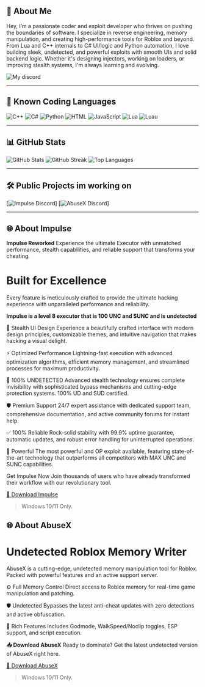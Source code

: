 ## 💫 About Me

Hey, I’m a passionate coder and exploit developer who thrives on pushing the boundaries of software. I specialize in reverse engineering, memory manipulation, and creating high-performance tools for Roblox and beyond. From Lua and C++ internals to C# UI/logic and Python automation, I love building sleek, undetected, and powerful exploits with smooth UIs and solid backend logic. Whether it's designing injectors, working on loaders, or improving stealth systems, I'm always learning and evolving.

![My discord](https://discord.com/users/1144048526691680267)

---

## 📜 Known Coding Languages
![C++](https://img.shields.io/badge/C++-00599C?style=for-the-badge&logo=c%2B%2B&logoColor=white)
![C#](https://img.shields.io/badge/C%23-68217A?style=for-the-badge&logo=c-sharp&logoColor=white)
![Python](https://img.shields.io/badge/Python-306998?style=for-the-badge&logo=python&logoColor=white)
![HTML](https://img.shields.io/badge/HTML-E34F26?style=for-the-badge&logo=html5&logoColor=white)
![JavaScript](https://img.shields.io/badge/JavaScript-E34F26?style=for-the-badge&logo=html5&logoColor=white)
![Lua](https://img.shields.io/badge/Lua-00599C?style=for-the-badge&logo=c%2B%2B&logoColor=white)
![Luau](https://img.shields.io/badge/Luau-00599C?style=for-the-badge&logo=c%2B%2B&logoColor=white)

---

## 📊 GitHub Stats

![GitHub Stats](https://github-readme-stats.vercel.app/api?username=pasteisback&theme=dark&hide_border=false&include_all_commits=true&count_private=true)
![GitHub Streak](https://github-readme-streak-stats.herokuapp.com/?user=pasteisback&theme=dark&hide_border=false)
![Top Languages](https://github-readme-stats.vercel.app/api/top-langs/?username=pasteisback&theme=dark&hide_border=false&layout=compact)

---

## 🛠️ Public Projects im working on

[![Impulse Discord](https://discord.gg/cyqZM2xVvk)]
[![AbuseX Discord](https://discord.gg/z8fxkenC4P)]

---

## 🌐 About Impulse

**Impulse Reworked**
Experience the ultimate Executor with unmatched performance, stealth capabilities, and reliable support that transforms your cheating.

# Built for Excellence
Every feature is meticulously crafted to provide the ultimate hacking experience with unparalleled performance and reliability.

**Impulse is a level 8 executor that is 100 UNC and SUNC and is undetected**

🎨
Stealth UI Design
Experience a beautifully crafted interface with modern design principles, customizable themes, and intuitive navigation that makes hacking a visual delight.

⚡
Optimized Performance
Lightning-fast execution with advanced optimization algorithms, efficient memory management, and streamlined processes for maximum productivity.

🔧
100% UNDETECTED
Advanced stealth technology ensures complete invisibility with sophisticated bypass mechanisms and cutting-edge protection systems. 100% UD and SUD certified.

🛡️
Premium Support
24/7 expert assistance with dedicated support team, comprehensive documentation, and active community forums for instant help.

✅
100% Reliable
Rock-solid stability with 99.9% uptime guarantee, automatic updates, and robust error handling for uninterrupted operations.

🚀
Powerful
The most powerful and OP exploit available, featuring state-of-the-art technology that outperforms all competitors with MAX UNC and SUNC capabilities.

Get Impulse Now
Join thousands of users who have already transformed their workflow with our revolutionary tool.

[💾 Download Impulse](https://impulserbx.netlify.app/)
> Windows 10/11 Only.

## 🌐 About AbuseX

# Undetected Roblox Memory Writer
AbuseX is a cutting-edge, undetected memory manipulation tool for Roblox. Packed with powerful features and an active support server.

⚙️ Full Memory Control
Direct access to Roblox memory for real-time game manipulation and patching.

🛡️ Undetected
Bypasses the latest anti-cheat updates with zero detections and active obfuscation.

📌 Rich Features
Includes Godmode, WalkSpeed/Noclip toggles, ESP support, and script execution.

**📥 Download AbuseX**
Ready to dominate? Get the latest undetected version of AbuseX right here.

[💾 Download AbuseX](https://abusex.netlify.app/)
> Windows 10/11 Only.
